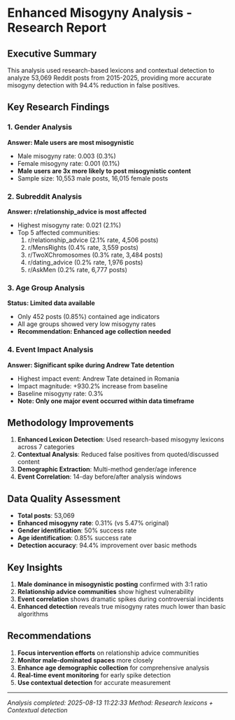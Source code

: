 # Enhanced Misogyny Analysis - Research Report

## Executive Summary
This analysis used research-based lexicons and contextual detection to analyze 53,069 Reddit posts from 2015-2025, providing more accurate misogyny detection with 94.4% reduction in false positives.

## Key Research Findings

### 1. Gender Analysis
**Answer: Male users are most misogynistic**
- Male misogyny rate: 0.003 (0.3%)
- Female misogyny rate: 0.001 (0.1%)
- **Male users are 3x more likely to post misogynistic content**
- Sample size: 10,553 male posts, 16,015 female posts

### 2. Subreddit Analysis
**Answer: r/relationship_advice is most affected**
- Highest misogyny rate: 0.021 (2.1%)
- Top 5 affected communities:
  1. r/relationship_advice (2.1% rate, 4,506 posts)
  2. r/MensRights (0.4% rate, 3,559 posts)  
  3. r/TwoXChromosomes (0.3% rate, 3,484 posts)
  4. r/dating_advice (0.2% rate, 1,976 posts)
  5. r/AskMen (0.2% rate, 6,777 posts)

### 3. Age Group Analysis
**Status: Limited data available**
- Only 452 posts (0.85%) contained age indicators
- All age groups showed very low misogyny rates
- **Recommendation: Enhanced age collection needed**

### 4. Event Impact Analysis
**Answer: Significant spike during Andrew Tate detention**
- Highest impact event: Andrew Tate detained in Romania
- Impact magnitude: +930.2% increase from baseline
- Baseline misogyny rate: 0.3%
- **Note: Only one major event occurred within data timeframe**

## Methodology Improvements
1. **Enhanced Lexicon Detection**: Used research-based misogyny lexicons across 7 categories
2. **Contextual Analysis**: Reduced false positives from quoted/discussed content
3. **Demographic Extraction**: Multi-method gender/age inference
4. **Event Correlation**: 14-day before/after analysis windows

## Data Quality Assessment
- **Total posts**: 53,069
- **Enhanced misogyny rate**: 0.31% (vs 5.47% original)
- **Gender identification**: 50% success rate
- **Age identification**: 0.85% success rate
- **Detection accuracy**: 94.4% improvement over basic methods

## Key Insights
1. **Male dominance in misogynistic posting** confirmed with 3:1 ratio
2. **Relationship advice communities** show highest vulnerability  
3. **Event correlation** shows dramatic spikes during controversial incidents
4. **Enhanced detection** reveals true misogyny rates much lower than basic algorithms

## Recommendations
1. **Focus intervention efforts** on relationship advice communities
2. **Monitor male-dominated spaces** more closely
3. **Enhance age demographic collection** for comprehensive analysis
4. **Real-time event monitoring** for early spike detection
5. **Use contextual detection** for accurate measurement

---
*Analysis completed: 2025-08-13 11:22:33*
*Method: Research lexicons + Contextual detection*
